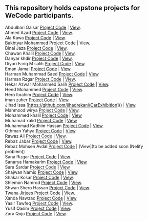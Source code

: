 ## This repository holds capstone projects for WeCode participants.

Abdulbari Qaisar [Project Code](https://github.com/Abdulbariii/Wonder-Books) | [View](https://wonder-booksss.netlify.app/). </br>
Ahmed Azad [Project Code]() | [View]().</br>
Ala Kawa [Project Code]() | [View](). </br>
Bakhtyar Mohammed [Project Code](https://github.com/Bakhtyar25/wecode-project) | [View](). </br>
Binai Jaza [Project Code]() | [View](). <br>
Chawan Khalil [Project Code]() | [View]().</br>
Danyar khdir [Project Code](https://github.com/Danyarkhdir/kurd-photos.git) | [View](https://kurd-photos.netlify.app/). </br>
Diyari Fariq M salih [Project Code]() | [View](). </br>
Eman Jamal [Project Code](https://github.com/emanjse/2in1) | [View](https://2in1erbil.netlify.app/). </br>
Harman Muhammad Saed [Project Code](https://github.com/HarmanSoftware/renma) | [View](). </br>
Harman Rzgar [Project Code]() | [View](). </br>
Hekar Azwar Mohammed Salih [Project Code](https://github.com/HekarNizarki/KurdTour-React) | [View](https://kurdtour.netlify.app/).</br>
Hend Mohammed [Project Code]() | [View](). </br>
Hero Ibrahim [Project Code]() | [View]().</br>
iman zuher [Project Code](https://github.com/Imanzuher/we-capstone-project) | [View](). </br>
Jihad Issa [https://github.com/jihadrekani/CarExhibition]() | [View](). <br>
Mahmood wirya [Project Code](https://github.com/mahmood-wirya/Robomall) | [View](). </br>
Mohammed khalil [Project Code]() | [View]() </br>
Muhamad xalid [Project Code]() | [View]() </br>
Muhammad Kadhim Hassan [Project Code](https://github.com/Muhammadkadhim/bookShop) | [View](https://bookshop-mkh.netlify.app/).</br>
Othman Yahya [Project Code]() | [View](). </br>
Rawaz Ali [Project Code](https://github.com/rawazali999/phoenix-store) | [View](). </br>
Rebaz Jabar [Project Code]() | [View](). </br>
Rebaz Mohsen Avdal [Project Code](https://github.com/RebazMohsen/Capstone-We-CornPoppers) | [View](to be added soon (Nelify problem)) </br>
Sana Rizgar [Project Code](https://github.com/Sanaa00/hotel-capstone.git) | [View](). </br>
Sanarya Hamakarim [Project Code]() | [View]() </br>
Sara Sardar [Project Code](https://github.com/Sara-Sardar/kurdlancer-capstone-project) | [View](https://kurdlancer.netlify.app/) </br>
Shajwan Namiq [Project Code]() | [View](). </br>
Shakar Kosar [Project Code](https://github.com/sShakar/wecode-ecommerce-website) | [View](). </br>
Shlemon Namrod [Project Code](https://github.com/Shlemon/rwanga-capstone-project-restaurant-management) | [View](https://rwanga-capstone-project.netlify.app/).</br>
Shwan Shero Hassan [Project Code]() | [View](). </br>
Twana Jirjees [Project Code]() | [View](). </br>
Xanda Nawzad [Project Code]() | [View]() </br>
Yasir Tawfeq [Project Code](https://github.com/YasirTawfeq/kurdanime) | [View](https://kurdanime.netlify.app/). </br>
Yusif Qasim [Project Code]() | [View](). </br>
Zara Qojo [Project Code]() | [View](). </br>
